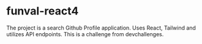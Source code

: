 # funval-react4
The project is a search Github Profile application. Uses React, Tailwind and utilizes API endpoints. This is a challenge from devchallenges.